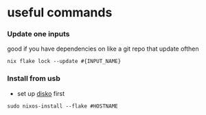# useful commands

### Update one inputs
good if you have dependencies on like a git repo that update ofthen
```
nix flake lock --update #{INPUT_NAME}
```

### Install from usb
- set up [disko](https://github.com/nix-community/disko) first

```
sudo nixos-install --flake #HOSTNAME
```

```
